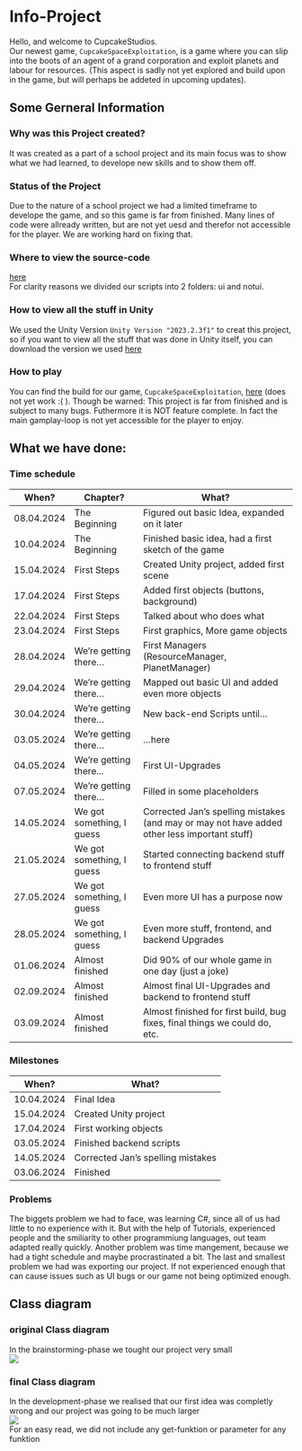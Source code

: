 # Info-Project
Hello, and welcome to CupcakeStudios.\
Our newest game, `CupcakeSpaceExploitation`, is a game where you can slip into the boots of an agent of a grand corporation and exploit planets and labour for resources. (This aspect is sadly not yet explored and build upon in the game, but will perhaps be addeted in upcoming updates).
## Some Gerneral Information
### Why was this Project created?
It was created as a part of a school project and its main focus was to show what we had learned, to develope new skills and to show them off.
### Status of the Project
Due to the nature of a school project we had a limited timeframe to develope the game, and so this game is far from finished. Many lines of code were allready written, but are not yet uesd and therefor not accessible for the player. We are working hard on fixing that.
### Where to view the source-code
[here](https://github.com/PolterSkun/Info-Project/tree/44c1d42aed0b110c4e5c86217ca80b0c8bea3ed7/Assets/Scrips)\
For clarity reasons we divided our scripts into 2 folders: ui and notui.
### How to view all the stuff in Unity
We used the Unity Version `Unity Version "2023.2.3f1"` to creat this project, so if you want to view all the stuff that was done in Unity itself, you can download the version we used [here](https://unity.com/ja/releases/editor/whats-new/2023.2.3)


### How to play
You can find the build for our game, `CupcakeSpaceExploitation`, [here]() (does not yet work :( ). Though be warned: This project is far from finished and is subject to many bugs. Futhermore it is NOT feature complete. In fact the main gamplay-loop is not yet accessible for the player to enjoy.

## What we have done:
### Time schedule 

| **When?** | **Chapter?** | **What?** |
  | --- | --- | --- |
  | 08.04.2024 | The Beginning | Figured out basic Idea, expanded on it later| 
  | 10.04.2024 | The Beginning | Finished basic idea, had a first sketch of the game|
  | 15.04.2024 | First Steps | Created Unity project, added first scene |
  | 17.04.2024 | First Steps | Added first objects (buttons, background) | 
  | 22.04.2024 | First Steps | Talked about who does what | 
  | 23.04.2024 | First Steps | First graphics, More game objects |
  | 28.04.2024 | We’re getting there… | First Managers (ResourceManager, PlanetManager) | 
  | 29.04.2024 | We’re getting there… | Mapped out basic UI and added even more objects |
  | 30.04.2024 | We’re getting there… | New back-end Scripts until… |
  | 03.05.2024 | We’re getting there… | …here |
  | 04.05.2024 | We’re getting there... | First UI-Upgrades | 
  | 07.05.2024 | We’re getting there… | Filled in some placeholders | 
  | 14.05.2024 | We got something, I guess | Corrected Jan’s spelling mistakes (and may or may not have added other less   important stuff) | 
  | 21.05.2024 | We got something, I guess | Started connecting backend stuff to frontend stuff | 
  | 27.05.2024 | We got something, I guess | Even more UI has a purpose now | 
  | 28.05.2024 | We got something, I guess | Even more stuff, frontend, and backend Upgrades |
  | 01.06.2024 | Almost finished | Did 90% of our whole game in one day (just a joke) |
  | 02.09.2024 | Almost finished | Almost final UI-Upgrades and backend to frontend stuff |
  | 03.09.2024 | Almost finished | Almost finished for first build, bug fixes, final things we could do, etc. |

### Milestones
  | **When?** | **What?** |
  | --- | --- |
  | 10.04.2024 | Final Idea |
  | 15.04.2024 | Created Unity project | 
  | 17.04.2024 | First working objects |
  | 03.05.2024 | Finished backend scripts |
  | 14.05.2024 | Corrected Jan’s spelling mistakes | 
  | 03.06.2024 | Finished |

### Problems 

The biggets problem we had to face, was learning C#, since all of us had little to no experience with it. But with the help of Tutorials, experienced people and the smiliarity to other programmiung languages, out team adapted really quickly. Another problem was time mangement, because we had a tight schedule and maybe procrastinated a bit. The last and smallest problem we had was exporting our project. If not experienced enough that can cause issues such as UI bugs or our game not being optimized enough.  

## Class diagram
### original Class diagram
In the brainstorming-phase we tought our project very small\
![](https://github.com/PolterSkun/Info-Project/blob/48489ea50527762e3e66bf4a900dc7f7b3a115f6/readme_resources/Class_diagram_original.png)
### final Class diagram
In the development-phase we realised that our first idea was completly wrong and our project was going to be much larger\
![](https://github.com/PolterSkun/Info-Project/blob/48489ea50527762e3e66bf4a900dc7f7b3a115f6/readme_resources/Classdiagramm.png)\
For an easy read, we did not include any get-funktion or parameter for any funktion
